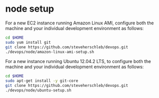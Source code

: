 node setup
=========
For a new EC2 instance running Amazon Linux AMI, configure both the machine and your individual development environment as follows:

```sh
cd $HOME
sudo yum install git
git clone https://github.com/steveherschleb/devops.git
./devops/node/amazon-linux-ami-setup.sh   
```


For a new instance running Ubuntu 12.04.2 LTS, to configure both the machine and your individual development environment as follows:

```sh
cd $HOME
sudo apt-get install -y git-core
git clone https://github.com/steveherschleb/devops.git
./devops/node/ubuntu-setup.sh   
```

